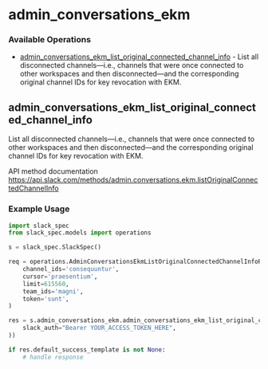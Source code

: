 # admin_conversations_ekm

### Available Operations

* [admin_conversations_ekm_list_original_connected_channel_info](#admin_conversations_ekm_list_original_connected_channel_info) - List all disconnected channels—i.e., channels that were once connected to other workspaces and then disconnected—and the corresponding original channel IDs for key revocation with EKM.

## admin_conversations_ekm_list_original_connected_channel_info

List all disconnected channels—i.e., channels that were once connected to other workspaces and then disconnected—and the corresponding original channel IDs for key revocation with EKM.

API method documentation
<https://api.slack.com/methods/admin.conversations.ekm.listOriginalConnectedChannelInfo>

### Example Usage

```python
import slack_spec
from slack_spec.models import operations

s = slack_spec.SlackSpec()

req = operations.AdminConversationsEkmListOriginalConnectedChannelInfoRequest(
    channel_ids='consequuntur',
    cursor='praesentium',
    limit=615560,
    team_ids='magni',
    token='sunt',
)

res = s.admin_conversations_ekm.admin_conversations_ekm_list_original_connected_channel_info(req, operations.AdminConversationsEkmListOriginalConnectedChannelInfoSecurity(
    slack_auth="Bearer YOUR_ACCESS_TOKEN_HERE",
))

if res.default_success_template is not None:
    # handle response
```
